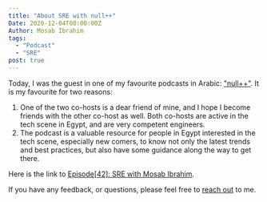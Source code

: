 ```yaml
---
title: "About SRE with null++"
Date: 2020-12-04T00:00:00Z
Author: Mosab Ibrahim
tags:
  - "Podcast"
  - "SRE"
post: true
---
```


Today, I was the guest in one of my favourite podcasts in Arabic:
["null++"](https://nullplus.plus/). It is my favourite for two reasons:

1. One of the two co-hosts is a dear friend of mine, and I hope I become friends with the other
   co-host as well. Both co-hosts are active in the tech scene in Egypt, and are very competent
   engineers.
2. The podcast is a valuable resource for people in Egypt interested in the tech scene, especially
   new comers, to know not only the latest trends and best practices, but also have some guidance
   along the way to get there.

Here is the link to [Episode[42]: SRE with Mosab Ibrahim](https://nullplus.plus/episodes/episode41-sre-with-mosab-ibrahim).

If you have any feedback, or questions, please feel free to [reach out](https://mosab.co.uk/pages/contact.html) to me.
